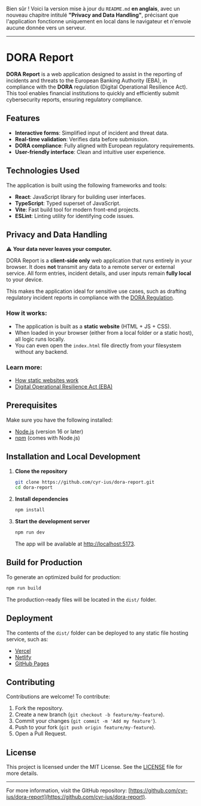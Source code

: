 Bien sûr ! Voici la version mise à jour du `README.md` **en anglais**, avec un nouveau chapitre intitulé **"Privacy and Data Handling"**, précisant que l'application fonctionne uniquement en local dans le navigateur et n'envoie aucune donnée vers un serveur.

---

# DORA Report

**DORA Report** is a web application designed to assist in the reporting of incidents and threats to the European Banking Authority (EBA), in compliance with the **DORA** regulation (Digital Operational Resilience Act). This tool enables financial institutions to quickly and efficiently submit cybersecurity reports, ensuring regulatory compliance.

## Features

- **Interactive forms**: Simplified input of incident and threat data.
- **Real-time validation**: Verifies data before submission.
- **DORA compliance**: Fully aligned with European regulatory requirements.
- **User-friendly interface**: Clean and intuitive user experience.

## Technologies Used

The application is built using the following frameworks and tools:

- **React**: JavaScript library for building user interfaces.
- **TypeScript**: Typed superset of JavaScript.
- **Vite**: Fast build tool for modern front-end projects.
- **ESLint**: Linting utility for identifying code issues.

## Privacy and Data Handling

⚠️ **Your data never leaves your computer.**

DORA Report is a **client-side only** web application that runs entirely in your browser. It does **not** transmit any data to a remote server or external service. All form entries, incident details, and user inputs remain **fully local** to your device.

This makes the application ideal for sensitive use cases, such as drafting regulatory incident reports in compliance with the [DORA Regulation](https://www.eba.europa.eu/regulation-and-policy/internal-governance/digital-operational-resilience-dora).

### How it works:

- The application is built as a **static website** (HTML + JS + CSS).
- When loaded in your browser (either from a local folder or a static host), all logic runs locally.
- You can even open the `index.html` file directly from your filesystem without any backend.

### Learn more:

- [How static websites work](https://developer.mozilla.org/en-US/docs/Learn/Common_questions/Pages_sites_and_servers)
- [Digital Operational Resilience Act (EBA)](https://www.eba.europa.eu/regulation-and-policy/internal-governance/digital-operational-resilience-dora)

## Prerequisites

Make sure you have the following installed:

- [Node.js](https://nodejs.org/) (version 16 or later)
- [npm](https://www.npmjs.com/) (comes with Node.js)

## Installation and Local Development

1. **Clone the repository**

   ```bash
   git clone https://github.com/cyr-ius/dora-report.git
   cd dora-report
   ```

2. **Install dependencies**

   ```bash
   npm install
   ```

3. **Start the development server**

   ```bash
   npm run dev
   ```

   The app will be available at [http://localhost:5173](http://localhost:5173).

## Build for Production

To generate an optimized build for production:

```bash
npm run build
```

The production-ready files will be located in the `dist/` folder.

## Deployment

The contents of the `dist/` folder can be deployed to any static file hosting service, such as:

- [Vercel](https://vercel.com/)
- [Netlify](https://www.netlify.com/)
- [GitHub Pages](https://pages.github.com/)

## Contributing

Contributions are welcome! To contribute:

1. Fork the repository.
2. Create a new branch (`git checkout -b feature/my-feature`).
3. Commit your changes (`git commit -m 'Add my feature'`).
4. Push to your fork (`git push origin feature/my-feature`).
5. Open a Pull Request.

## License

This project is licensed under the MIT License. See the [LICENSE](LICENSE) file for more details.

---

For more information, visit the GitHub repository: [https://github.com/cyr-ius/dora-report](https://github.com/cyr-ius/dora-report).
